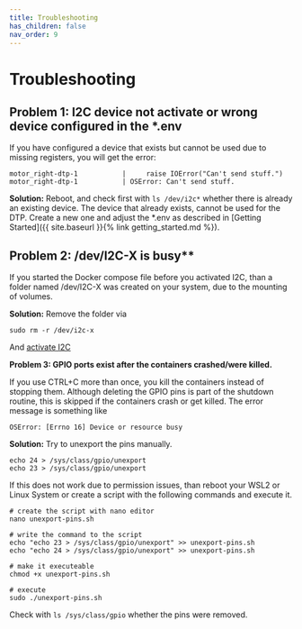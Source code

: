 ```yaml
---
title: Troubleshooting
has_children: false
nav_order: 9
---
```



# Troubleshooting

## Problem 1: I2C device not activate or wrong device configured in the *.env

If you have configured a device that exists but cannot be used due to missing registers, you will get the error:
```
motor_right-dtp-1           |     raise IOError("Can't send stuff.")
motor_right-dtp-1           | OSError: Can't send stuff.
```

**Solution:** Reboot, and check first with `ls /dev/i2c*` whether there is already an existing device. The device that already exists, cannot be used for the DTP.
Create a new one and adjust the *.env as described in [Getting Started]({{ site.baseurl }}{% link getting_started.md %}).

## Problem 2: /dev/I2C-X is busy**

If you started the Docker compose file before you activated I2C, than a folder named /dev/I2C-X was created on your system, due to the mounting of volumes.

**Solution:** Remove the folder via 

```console
sudo rm -r /dev/i2c-x
```

And [activate I2C](#activate-gpio-and-i2c-on-your-system)

**Problem 3: GPIO ports exist after the containers crashed/were killed.**

If you use CTRL+C more than once, you kill the containers instead of stopping them. Although deleting the GPIO pins is part of the shutdown routine, this is skipped if the containers crash or get killed.
The error message is something like

```
OSError: [Errno 16] Device or resource busy
```

**Solution:** 
Try to unexport the pins manually.

```console
echo 24 > /sys/class/gpio/unexport
echo 23 > /sys/class/gpio/unexport
```

If this does not work due to permission issues, than reboot your WSL2 or Linux System or create a script with the following commands and execute it.

```console
# create the script with nano editor
nano unexport-pins.sh

# write the command to the script
echo "echo 23 > /sys/class/gpio/unexport" >> unexport-pins.sh
echo "echo 24 > /sys/class/gpio/unexport" >> unexport-pins.sh

# make it executeable
chmod +x unexport-pins.sh

# execute
sudo ./unexport-pins.sh
```

Check with `ls /sys/class/gpio` whether the pins were removed.